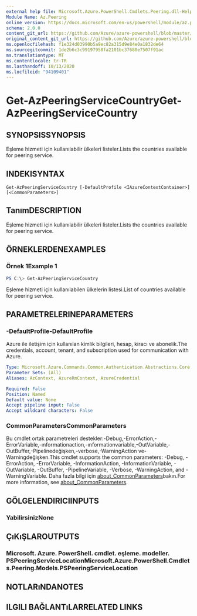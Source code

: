 ```yaml
---
external help file: Microsoft.Azure.PowerShell.Cmdlets.Peering.dll-Help.xml
Module Name: Az.Peering
online version: https://docs.microsoft.com/en-us/powershell/module/az.peering/get-azpeeringservicecountry
schema: 2.0.0
content_git_url: https://github.com/Azure/azure-powershell/blob/master/src/Peering/Peering/help/Get-AzPeeringServiceCountry.md
original_content_git_url: https://github.com/Azure/azure-powershell/blob/master/src/Peering/Peering/help/Get-AzPeeringServiceCountry.md
ms.openlocfilehash: f1e324d03990b5a9ec82a315d9e84e0a1832de64
ms.sourcegitcommit: 1de2b6c3c99197958fa2101bc37680e7507f91ac
ms.translationtype: MT
ms.contentlocale: tr-TR
ms.lasthandoff: 10/13/2020
ms.locfileid: "94109401"
---
```

# <span data-ttu-id="bb710-101">Get-AzPeeringServiceCountry</span><span class="sxs-lookup"><span data-stu-id="bb710-101">Get-AzPeeringServiceCountry</span></span>

## <span data-ttu-id="bb710-102">SYNOPSIS</span><span class="sxs-lookup"><span data-stu-id="bb710-102">SYNOPSIS</span></span>
<span data-ttu-id="bb710-103">Eşleme hizmeti için kullanılabilir ülkeleri listeler.</span><span class="sxs-lookup"><span data-stu-id="bb710-103">Lists the countries available for peering service.</span></span>

## <span data-ttu-id="bb710-104">INDEKI</span><span class="sxs-lookup"><span data-stu-id="bb710-104">SYNTAX</span></span>

```
Get-AzPeeringServiceCountry [-DefaultProfile <IAzureContextContainer>] [<CommonParameters>]
```

## <span data-ttu-id="bb710-105">Tanım</span><span class="sxs-lookup"><span data-stu-id="bb710-105">DESCRIPTION</span></span>
<span data-ttu-id="bb710-106">Eşleme hizmeti için kullanılabilir ülkeleri listeler.</span><span class="sxs-lookup"><span data-stu-id="bb710-106">Lists the countries available for peering service.</span></span>

## <span data-ttu-id="bb710-107">ÖRNEKLERDEN</span><span class="sxs-lookup"><span data-stu-id="bb710-107">EXAMPLES</span></span>

### <span data-ttu-id="bb710-108">Örnek 1</span><span class="sxs-lookup"><span data-stu-id="bb710-108">Example 1</span></span>
```powershell
PS C:\> Get-AzPeeringServiceCountry
```

<span data-ttu-id="bb710-109">Eşleme hizmeti için kullanılabilen ülkelerin listesi.</span><span class="sxs-lookup"><span data-stu-id="bb710-109">List of countries available for peering service.</span></span>

## <span data-ttu-id="bb710-110">PARAMETRELERINE</span><span class="sxs-lookup"><span data-stu-id="bb710-110">PARAMETERS</span></span>

### <span data-ttu-id="bb710-111">-DefaultProfile</span><span class="sxs-lookup"><span data-stu-id="bb710-111">-DefaultProfile</span></span>
<span data-ttu-id="bb710-112">Azure ile iletişim için kullanılan kimlik bilgileri, hesap, kiracı ve abonelik.</span><span class="sxs-lookup"><span data-stu-id="bb710-112">The credentials, account, tenant, and subscription used for communication with Azure.</span></span>

```yaml
Type: Microsoft.Azure.Commands.Common.Authentication.Abstractions.Core.IAzureContextContainer
Parameter Sets: (All)
Aliases: AzContext, AzureRmContext, AzureCredential

Required: False
Position: Named
Default value: None
Accept pipeline input: False
Accept wildcard characters: False
```

### <span data-ttu-id="bb710-113">CommonParameters</span><span class="sxs-lookup"><span data-stu-id="bb710-113">CommonParameters</span></span>
<span data-ttu-id="bb710-114">Bu cmdlet ortak parametreleri destekler:-Debug,-ErrorAction,-ErrorVariable,-ınformationaction,-ınformationvariable,-OutVariable,-OutBuffer,-Pipelinedeğişken,-verbose,-WarningAction ve-Warningdeğişken.</span><span class="sxs-lookup"><span data-stu-id="bb710-114">This cmdlet supports the common parameters: -Debug, -ErrorAction, -ErrorVariable, -InformationAction, -InformationVariable, -OutVariable, -OutBuffer, -PipelineVariable, -Verbose, -WarningAction, and -WarningVariable.</span></span> <span data-ttu-id="bb710-115">Daha fazla bilgi için [about_CommonParameters](http://go.microsoft.com/fwlink/?LinkID=113216)bakın.</span><span class="sxs-lookup"><span data-stu-id="bb710-115">For more information, see [about_CommonParameters](http://go.microsoft.com/fwlink/?LinkID=113216).</span></span>

## <span data-ttu-id="bb710-116">GÖLGELENDIRICI</span><span class="sxs-lookup"><span data-stu-id="bb710-116">INPUTS</span></span>

### <span data-ttu-id="bb710-117">Yabilirsiniz</span><span class="sxs-lookup"><span data-stu-id="bb710-117">None</span></span>

## <span data-ttu-id="bb710-118">ÇıKıŞLAR</span><span class="sxs-lookup"><span data-stu-id="bb710-118">OUTPUTS</span></span>

### <span data-ttu-id="bb710-119">Microsoft. Azure. PowerShell. cmdlet. eşleme. modeller. PSPeeringServiceLocation</span><span class="sxs-lookup"><span data-stu-id="bb710-119">Microsoft.Azure.PowerShell.Cmdlets.Peering.Models.PSPeeringServiceLocation</span></span>

## <span data-ttu-id="bb710-120">NOTLARıNDA</span><span class="sxs-lookup"><span data-stu-id="bb710-120">NOTES</span></span>

## <span data-ttu-id="bb710-121">ILGILI BAĞLANTıLAR</span><span class="sxs-lookup"><span data-stu-id="bb710-121">RELATED LINKS</span></span>
